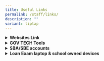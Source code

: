 ```yaml
---
title: Useful Links
permalink: /staff/links/
description: ""
variant: tiptap
---
```

<div data-type="detailGroup" class="isomer-accordion isomer-accordion-white">
<details class="isomer-details">
<summary><strong>Websites Link</strong>
</summary>
<div data-type="detailsContent" class="isomer-details-content">
<p><a href="https://intranet.moe.gov.sg" rel="noopener nofollow" target="_blank">MOE Intranet</a>
</p>
<p><a href="https://portal.mims.moe.gov.sg" rel="noopener nofollow" target="_blank">MIMS Portal</a>
</p>
<p><a href="https://idp.mims.moe.gov.sg" rel="noopener nofollow" target="_blank">ICON Email</a>
</p>
<p><a href="https://vle.learning.moe.edu.sg/login" rel="noopener nofollow" target="_blank">SLS Website</a>
</p>
<p><a href="https://www.microsoft365.com/" rel="noopener nofollow" target="_blank">Microsoft OneDrive</a>
</p>
<p><a href="https://schoolcockpit.moe.gov.sg" rel="noopener nofollow" target="_blank">School Cockpit</a>
</p>
<p><a href="https://scmobile.moe.edu.sg" rel="noopener nofollow" target="_blank">SC Mobile</a>
</p>
<p><a href="https://pg.moe.edu.sg" rel="noopener nofollow" target="_blank">Parents Gateway</a>
</p>
<p><a href="https://forms.moe.edu.sg/" rel="noopener nofollow" target="_blank">All Ears Form Builder</a>
</p>
<p><a href="https://www.opal2.moe.edu.sg" rel="noopener nofollow" target="_blank">Opal</a>
</p>
<p><a href="https://rbs.avero-tech.com/" rel="noopener nofollow" target="_blank">Resource Booking System</a>
</p>
<p><a href="https://iexams.seab.gov.sg/login" rel="noopener nofollow" target="_blank">iExams</a>
</p>
<p><a href="https://roster.diveanalytics.com" rel="noopener nofollow" target="_blank">Teacher Relief System</a>
</p>
<p><a href="https://www.hrp.gov.sg/" rel="noopener nofollow" target="_blank">HRP</a>
</p>
</div>
</details>
<details class="isomer-details">
<summary><strong>GOV TECH Tools</strong>
</summary>
<div data-type="detailsContent" class="isomer-details-content">
<p><a href="https://form.gov.sg/" rel="noopener nofollow" target="_blank">FormSG</a>
</p>
<p><a href="https://pair.gov.sg/" rel="noopener nofollow" target="_blank">Pair Chat</a>
</p>
<p><a href="https://www.transcribe.gov.sg/login" rel="noopener nofollow" target="_blank">Transcribe</a>
</p>
<p><a href="https://for.edu.sg/#/" rel="noopener nofollow" target="_blank">Shorten links and generate QR code</a>
</p>
<p></p>
</div>
</details>
<details class="isomer-details">
<summary><strong>SBA/SBE accounts</strong>
</summary>
<div data-type="detailsContent" class="isomer-details-content">
<p><a href="go.gov.sg/sbasbe2025" rel="noopener nofollow" target="_blank">Request for SBA/SBE</a>
</p>
</div>
</details>
<details class="isomer-details">
<summary><strong>Loan Exam laptop &amp; school owned devices</strong>
</summary>
<div data-type="detailsContent" class="isomer-details-content">
<p><a href="https://forms.moe.edu.sg/forms/eLB7xR" rel="noopener nofollow" target="_blank">Request exam laptop loan</a>
</p>
<p><a href="https://forms.moe.edu.sg/forms/vGj5Q7" rel="noopener nofollow" target="_blank">Request school-owned devices for students</a>
</p>
</div>
</details>
</div>
<p></p>